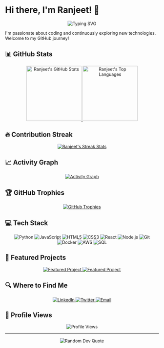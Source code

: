 # Hi there, I'm Ranjeet! 👋

<div align="center">
  <img src="https://readme-typing-svg.herokuapp.com?font=Fira+Code&size=24&duration=3000&pause=1000&color=58A6FF&center=true&vCenter=true&random=false&width=500&lines=Software+Engineer;Data+Scientist;Open+Source+Enthusiast;Tech+Explorer" alt="Typing SVG" />
</div>

I'm passionate about coding and continuously exploring new technologies. Welcome to my GitHub journey!

## 📊 GitHub Stats

<div align="center">
  <a href="https://github.com/ranjeetds">
    <img height="180em" src="https://github-readme-stats-git-masterrstaa-rickstaa.vercel.app/api?username=ranjeetds&show_icons=true&theme=tokyonight&include_all_commits=true&count_private=true" alt="Ranjeet's GitHub Stats"/>
    <img height="180em" src="https://github-readme-stats-git-masterrstaa-rickstaa.vercel.app/api/top-langs/?username=ranjeetds&layout=compact&langs_count=8&theme=tokyonight&count_private=true" alt="Ranjeet's Top Languages"/>
  </a>
</div>

## 🔥 Contribution Streak

<div align="center">
  <a href="https://github.com/ranjeetds">
    <img src="https://streak-stats.demolab.com/?user=ranjeetds&theme=tokyonight&count_private=true" alt="Ranjeet's Streak Stats"/>
  </a>
</div>

## 📈 Activity Graph

<div align="center">
  <a href="https://github.com/ranjeetds">
    <img src="https://github-readme-activity-graph.vercel.app/graph?username=ranjeetds&theme=tokyo-night" alt="Activity Graph"/>
  </a>
</div>

## 🏆 GitHub Trophies

<div align="center">
  <a href="https://github.com/ranjeetds">
    <img src="https://github-profile-trophy.vercel.app/?username=ranjeetds&theme=radical&no-frame=true&no-bg=false&margin-w=4&column=7" alt="GitHub Trophies"/>
  </a>
</div>

## 💻 Tech Stack

<div align="center">
  <img src="https://img.shields.io/badge/Python-3776AB?style=for-the-badge&logo=python&logoColor=white" alt="Python"/>
  <img src="https://img.shields.io/badge/JavaScript-F7DF1E?style=for-the-badge&logo=javascript&logoColor=black" alt="JavaScript"/>
  <img src="https://img.shields.io/badge/HTML5-E34F26?style=for-the-badge&logo=html5&logoColor=white" alt="HTML5"/>
  <img src="https://img.shields.io/badge/CSS3-1572B6?style=for-the-badge&logo=css3&logoColor=white" alt="CSS3"/>
  <img src="https://img.shields.io/badge/React-61DAFB?style=for-the-badge&logo=react&logoColor=black" alt="React"/>
  <img src="https://img.shields.io/badge/Node.js-339933?style=for-the-badge&logo=nodedotjs&logoColor=white" alt="Node.js"/>
  <img src="https://img.shields.io/badge/Git-F05032?style=for-the-badge&logo=git&logoColor=white" alt="Git"/>
  <img src="https://img.shields.io/badge/Docker-2496ED?style=for-the-badge&logo=docker&logoColor=white" alt="Docker"/>
  <img src="https://img.shields.io/badge/AWS-232F3E?style=for-the-badge&logo=amazonaws&logoColor=white" alt="AWS"/>
  <img src="https://img.shields.io/badge/SQL-4479A1?style=for-the-badge&logo=mysql&logoColor=white" alt="SQL"/>
</div>

## 🌟 Featured Projects

<div align="center">
  <a href="https://github.com/ranjeetds/project-name">
    <img src="https://github-readme-stats-git-masterrstaa-rickstaa.vercel.app/api/pin/?username=ranjeetds&repo=project-name&theme=tokyonight" alt="Featured Project"/>
  </a>
  <a href="https://github.com/ranjeetds/another-project">
    <img src="https://github-readme-stats-git-masterrstaa-rickstaa.vercel.app/api/pin/?username=ranjeetds&repo=another-project&theme=tokyonight" alt="Featured Project"/>
  </a>
</div>

## 🔍 Where to Find Me

<div align="center">
  <a href="https://www.linkedin.com/in/ranjeetrdhumal">
    <img src="https://img.shields.io/badge/LinkedIn-0A66C2?style=for-the-badge&logo=linkedin&logoColor=white" alt="LinkedIn"/>
  </a>
  <a href="https://x.com/Ranjeetdm">
    <img src="https://img.shields.io/badge/Twitter-1DA1F2?style=for-the-badge&logo=twitter&logoColor=white" alt="Twitter"/>
  </a>
  <a href="mailto:ranjeetrdhumal@gmail.com">
    <img src="https://img.shields.io/badge/Email-D14836?style=for-the-badge&logo=gmail&logoColor=white" alt="Email"/>
  </a>
</div>

## 👀 Profile Views

<div align="center">
  <img src="https://komarev.com/ghpvc/?username=ranjeetds&label=Profile%20Views&color=0e75b6&style=flat" alt="Profile Views"/>
</div>

---

<div align="center">
  <img src="https://quotes-github-readme.vercel.app/api?type=horizontal&theme=tokyonight" alt="Random Dev Quote"/>
</div>
